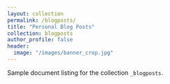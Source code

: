 ```yaml
---
layout: collection
permalink: /blogposts/
title: "Personal Blog Posts"
collection: blogposts
author_profile: false
header:
  image: "/images/banner_crop.jpg"
---
```


Sample document listing for the collection `_blogposts`.